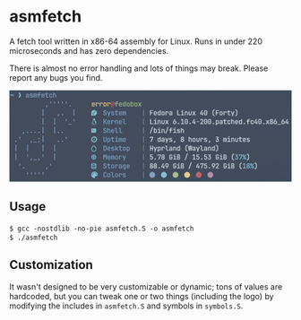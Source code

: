 # asmfetch

A fetch tool written in x86-64 assembly for Linux.
Runs in under 220 microseconds and has zero dependencies.

There is almost no error handling and lots of things may break.
Please report any bugs you find.

![Preview](/asmfetch.png)

## Usage

```
$ gcc -nostdlib -no-pie asmfetch.S -o asmfetch
$ ./asmfetch
```

## Customization

It wasn't designed to be very customizable or dynamic; tons of values
are hardcoded, but you can tweak one or two things (including the logo)
by modifying the includes in `asmfetch.S` and symbols in `symbols.S`.
